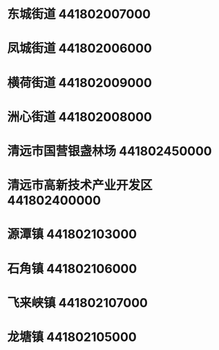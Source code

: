 # 东城街道 441802007000
# 凤城街道 441802006000
# 横荷街道 441802009000
# 洲心街道 441802008000
# 清远市国营银盏林场 441802450000
# 清远市高新技术产业开发区 441802400000
# 源潭镇 441802103000
# 石角镇 441802106000
# 飞来峡镇 441802107000
# 龙塘镇 441802105000
